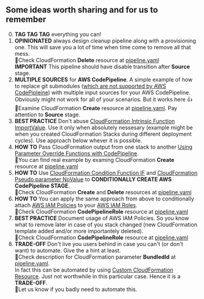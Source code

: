 ## Some ideas worth sharing and for us to remember

0. **TAG TAG TAG** everything you can!
1. **OPINIONATED** always design cleanup pipeline along with a provisioning one. This will save you a lot of time when time come to remove all that mess.<br/>:eyes:Check CloudFormation **Delete** resource at [pipeline.yaml](pipeline.yaml)<br/>**IMPORTANT** This pipeline should have disable transition after **Source** stage.
2. **MULTIPLE SOURCES** for **AWS CodePipeline**. A simple example of how to replace git submodules ([which are not supported by AWS CodePipleine](https://docs.aws.amazon.com/codepipeline/latest/userguide/troubleshooting.html#troubleshooting-gs1)) with  multiple input sources for your AWS CodePipeline. Obviously might not work for all of your scenarios. But it works here :+1:<br/>:eyes:Examine CloudFormation **Create** resource at [pipeline.yaml](pipeline.yaml). Pay attention to **Source** stage.
3. **BEST PRACTICE** Don't abuse [CloudFormation Intrinsic Function ImportValue](https://docs.aws.amazon.com/AWSCloudFormation/latest/UserGuide/intrinsic-function-reference-importvalue.html). Use it only when absolutely nessesary (example might be when you created CloudFormation Stacks during different deployment cycles). Use approach below whever it is possible.
4. **HOW TO** Pass CloudFormation output from one stack to another [Using Parameter Override Functions with CodePipeline](https://docs.aws.amazon.com/AWSCloudFormation/latest/UserGuide/continuous-delivery-codepipeline-parameter-override-functions.html).<br/>:eyes:You can find real example by examing CloudFormation **Create** resource at [pipeline.yaml](pipeline.yaml)
5. **HOW TO** Use [CloudFormation Condition Function IF](https://docs.aws.amazon.com/AWSCloudFormation/latest/UserGuide/intrinsic-function-reference-conditions.html#intrinsic-function-reference-conditions-if) and [CloudFormation Pseudo parameter NoValue](https://docs.aws.amazon.com/AWSCloudFormation/latest/UserGuide/pseudo-parameter-reference.html#cfn-pseudo-param-novalue) to **CONDITIONALLY CREATE AWS CodePipeline STAGE**.<br/>:eyes:Check CloudFormation **Create** and **Delete** resources at [pipeline.yaml](pipeline.yaml)
6. **HOW TO** You can apply the same approach from above to conditionally attach [AWS IAM Policies](https://docs.aws.amazon.com/IAM/latest/UserGuide/access_policies.html) to your [AWS IAM Roles](https://docs.aws.amazon.com/IAM/latest/UserGuide/id_roles.html).<br/>:eyes:Check CloudFormation **CodePipelineRole** resource at [pipeline.yaml](pipeline.yaml)
7. **BEST PRACTICE** Document usage of AWS IAM Policies. So you know what to remove later in case of you stack changed (new CloudFormation template added and/or more importantely deleted).<br/>:eyes:Check CloudFormation **CodePipelineRole** resource at [pipeline.yaml](pipeline.yaml)
8. **TRADE-OFF** Don't live you users behind in case you can't (or don't want) to automate. Give the a hint at least.<br/>:eyes:Check description for CloudFormation parameter **BundledId** at [pipeline.yaml](pipeline.yaml).<br/>In fact this can be automated by using [Custom CloudFormation Resource](https://docs.aws.amazon.com/AWSCloudFormation/latest/UserGuide/template-custom-resources.html). Just not worthwhile in this particular case. Hence it is a **TRADE-OFF**.<br/>:e-mail:Let us know if you badly need to automate this.

